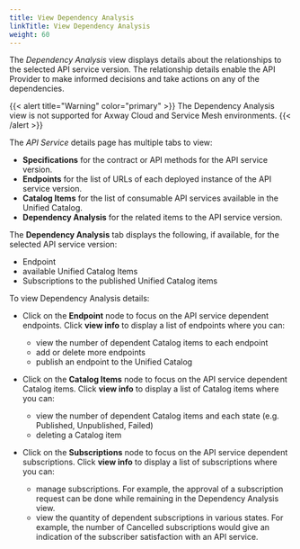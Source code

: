 ```yaml
---
title: View Dependency Analysis
linkTitle: View Dependency Analysis
weight: 60
---
```

The *Dependency Analysis* view displays details about the relationships to the selected API service version. The relationship details enable the API Provider to make informed decisions and take actions on any of the dependencies.

{{< alert title="Warning" color="primary" >}}
The Dependency Analysis view is not supported for Axway Cloud and Service Mesh environments.
{{< /alert >}}

The *API Service* details page has multiple tabs to view:

* **Specifications** for the contract or API methods for the API service version.
* **Endpoints** for the list of URLs of each deployed instance of the API service version.
* **Catalog Items** for the list of consumable API services available in the Unified Catalog.
* **Dependency Analysis** for the related items to the API service version.

The **Dependency Analysis** tab displays the following, if available, for the selected API service version:

* Endpoint
* available Unified Catalog Items
* Subscriptions to the published Unified Catalog items

To view Dependency Analysis details:

* Click on the **Endpoint** node to focus on the API service dependent endpoints. Click **view info** to display a list of endpoints where you can:

    * view the number of dependent Catalog items to each endpoint
    * add or delete more endpoints
    * publish an endpoint to the Unified Catalog

* Click on the **Catalog Items** node to focus on the API service dependent Catalog items. Click **view info** to display a list of Catalog items where you can:

    * view the number of dependent Catalog items and each state (e.g. Published, Unpublished, Failed)
    * deleting a Catalog item

* Click on the **Subscriptions** node to focus on the API service dependent subscriptions. Click **view info** to display a list of subscriptions where you can:

    * manage subscriptions. For example, the approval of a subscription request can be done while remaining in the Dependency Analysis view.
    * view the quantity of dependent subscriptions in various states. For example, the number of Cancelled subscriptions would give an indication of the subscriber satisfaction with an API service.
